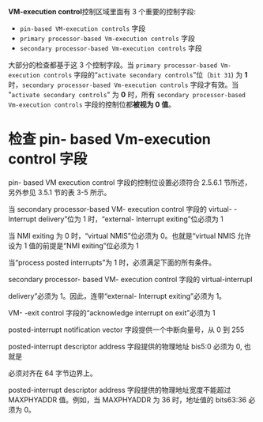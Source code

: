 
**VM-execution control**控制区域里面有 3 个重要的控制字段:

* `pin-based VM-execution controls` 字段
* `primary processor-based Vm-execution controls` 字段 
* `secondary processor-based Vm-execution controls` 字段

大部分的检查都基于这 3 个控制字段。当 `primary processor-based Vm-execution controls` 字段的“`activate secondary controls`”位（`bit 31`) 为 **1** 时，`secondary processor-based Vm-execution controls` 字段才有效。当 "`activate secondary controls`" 为 **0** 时，所有 `secondary processor-based Vm-execution controls` 字段的控制位都**被视为 0 值**。

# 检查 pin- based Vm-execution control 字段

pin- based VM execution control 字段的控制位设置必须符合 2.5.6.1 节所述，另外参见 3.5.1 节的表 3-5 所示。

当 secondary processor-based VM- execution control 字段的 virtual- -Interrupt  delivery”位为 1 时，“external- Interrupt exiting”位必须为 1

当 NMI exiting 为 0 时，“virtual NMIS”位必须为 0。也就是“virtual NMIS 允许设为 1 值的前提是“NMI exiting”位必须为 1

当“process posted interrupts”为 1 时，必须满足下面的所有条件。

 secondary processor- based VM- execution control 字段的  virtual-interrupl

 delivery”必须为 1。因此，连带“external- Interrupt exiting”必须为 1。

VM- -exit control 字段的“acknowledge interrupt on exit”必须为 1

 posted-interrupt notification vector 字段提供一个中断向量号，从 0 到 255

 posted-interrupt descriptor address 字段提供的物理地址 bis5:0 必须为 0, 也就是

必须对齐在 64 字节边界上。

 posted-interrupt descriptor address 字段提供的物理地址宽度不能超过  MAXPHYADDR 值。例如，当 MAXPHYADDR 为 36 时，地址值的 bits63:36 必须为 0。